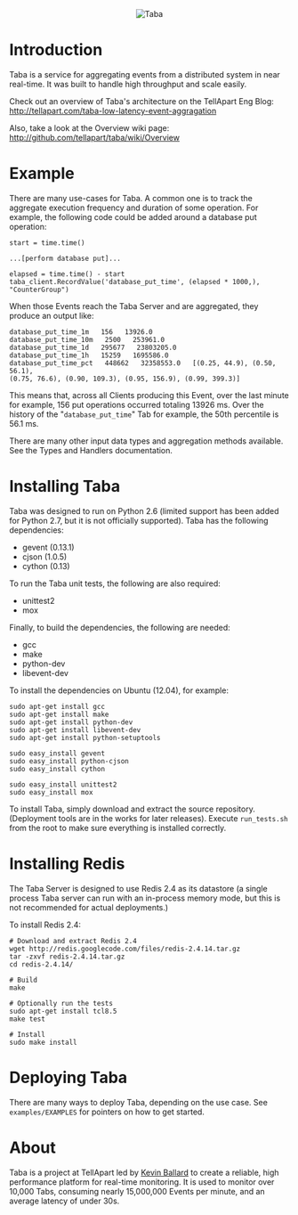 <div id="container" align="center">
  <img
    src="http://tellapart.com/wp-content/uploads/2012/06/taba-kanji.gif"
    alt="Taba" />
</div>

Introduction
====================

Taba is a service for aggregating events from a distributed system in near
real-time. It was built to handle high throughput and scale easily.

Check out an overview of Taba's architecture on the TellApart Eng Blog:
[http://tellapart.com/taba-low-latency-event-aggragation
](http://tellapart.com/taba-low-latency-event-aggragation)

Also, take a look at the Overview wiki page:
[http://github.com/tellapart/taba/wiki/Overview
](http://github.com/tellapart/taba/wiki/Overview)

Example
====================

There are many use-cases for Taba. A common one is to track the aggregate
execution frequency and duration of some operation. For example, the following
code could be added around a database put operation:

    start = time.time()
    
    ...[perform database put]...
    
    elapsed = time.time() - start
    taba_client.RecordValue('database_put_time', (elapsed * 1000,), "CounterGroup")

When those Events reach the Taba Server and are aggregated, they produce an
output like:

    database_put_time_1m   156   13926.0
    database_put_time_10m   2500   253961.0
    database_put_time_1d   295677   23803205.0
    database_put_time_1h   15259   1695586.0
    database_put_time_pct   448662   32358553.0   [(0.25, 44.9), (0.50, 56.1),
    (0.75, 76.6), (0.90, 109.3), (0.95, 156.9), (0.99, 399.3)]

This means that, across all Clients producing this Event, over the last minute
for example, 156 put operations occurred totaling 13926 ms. Over the history of
the "`database_put_time`" Tab for example, the 50th percentile is 56.1 ms.

There are many other input data types and aggregation methods available. See the
Types and Handlers documentation.

Installing Taba
====================

Taba was designed to run on Python 2.6 (limited support has been added for
Python 2.7, but it is not officially supported). Taba has the following
dependencies:

-  gevent (0.13.1)
-  cjson (1.0.5)
-  cython (0.13)

To run the Taba unit tests, the following are also required:

- unittest2
- mox

Finally, to build the dependencies, the following are needed:

- gcc
- make
- python-dev
- libevent-dev

To install the dependencies on Ubuntu (12.04), for example:

    sudo apt-get install gcc
    sudo apt-get install make
    sudo apt-get install python-dev
    sudo apt-get install libevent-dev
    sudo apt-get install python-setuptools
    
    sudo easy_install gevent
    sudo easy_install python-cjson
    sudo easy_install cython
    
    sudo easy_install unittest2
    sudo easy_install mox

To install Taba, simply download and extract the source repository. (Deployment
tools are in the works for later releases). Execute `run_tests.sh` from the root
to make sure everything is installed correctly.

Installing Redis
====================

The Taba Server is designed to use Redis 2.4 as its datastore (a single process
Taba server can run with an in-process memory mode, but this is not recommended
for actual deployments.)

To install Redis 2.4:

    # Download and extract Redis 2.4
    wget http://redis.googlecode.com/files/redis-2.4.14.tar.gz
    tar -zxvf redis-2.4.14.tar.gz
    cd redis-2.4.14/
    
    # Build
    make

    # Optionally run the tests
    sudo apt-get install tcl8.5
    make test
    
    # Install
    sudo make install

Deploying Taba
====================

There are many ways to deploy Taba, depending on the use case. See
`examples/EXAMPLES` for pointers on how to get started.

About
====================

Taba is a project at TellApart led by
[Kevin Ballard](https://github.com/kevinballard) to create a reliable, high
performance platform for real-time monitoring. It is used to monitor over
10,000 Tabs, consuming nearly 15,000,000 Events per minute, and an average
latency of under 30s.

